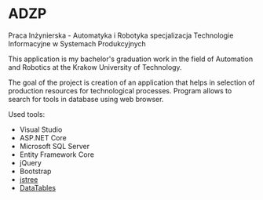 # ADZP
Praca Inżynierska - Automatyka i Robotyka specjalizacja Technologie Informacyjne w Systemach Produkcyjnych

<p>This application is my bachelor's graduation work in the field of Automation and Robotics at the Krakow University of Technology.</p>

The goal of the project is creation of an application that helps in selection of production resources for technological processes. 
Program allows to search for tools in database using web browser.

Used tools:
- Visual Studio
- ASP.NET Core
- Microsoft SQL Server
- Entity Framework Core
- jQuery
- Bootstrap
- [jstree](https://www.jstree.com/)
- [DataTables](https://datatables.net/)

